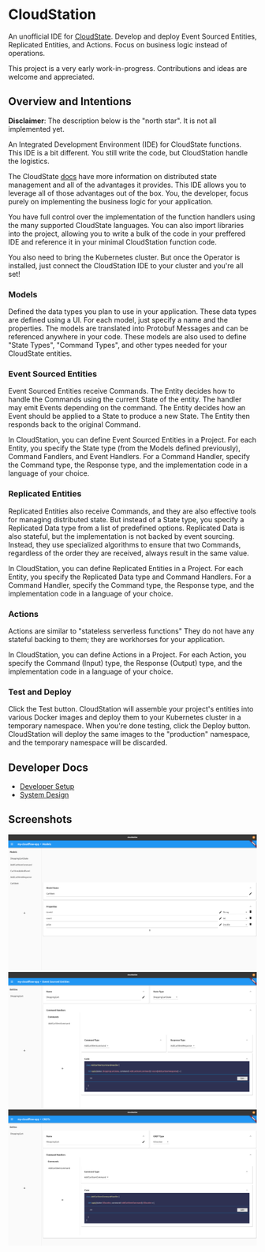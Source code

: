 # CloudStation
An unofficial IDE for [CloudState](https://cloudstate.io/).  Develop and deploy Event Sourced Entities, Replicated Entities, and Actions.  Focus on business logic instead of operations.

This project is a very early work-in-progress.  Contributions and ideas are welcome and appreciated.

## Overview and Intentions
**Disclaimer**: The description below is the "north star".  It is not all implemented yet.

An Integrated Development Environment (IDE) for CloudState functions.  This IDE is a bit different.  You still write the code, but CloudStation handle the logistics.

The CloudState [docs](https://cloudstate.io/#why) have more information on distributed state management and all of the advantages it provides.  This IDE allows you to leverage all of those advantages out of the box.  You, the developer, focus purely on implementing the business logic for your application.

You have full control over the implementation of the function handlers using the many supported CloudState languages.  You can also import libraries into the project, allowing you to write a bulk of the code in your preffered IDE and reference it in your minimal CloudStation function code.

You also need to bring the Kubernetes cluster.  But once the Operator is installed, just connect the CloudStation IDE to your cluster and you're all set!

### Models
Defined the data types you plan to use in your application.  These data types are defined using a UI.  For each model, just specify a name and the properties.  The models are translated into Protobuf Messages and can be referenced anywhere in your code.  These models are also used to define "State Types", "Command Types", and other types needed for your CloudState entities.

### Event Sourced Entities
Event Sourced Entities receive Commands.  The Entity decides how to handle the Commands using the current State of the entity.  The handler may emit Events depending on the command.  The Entity decides how an Event should be applied to a State to produce a new State.  The Entity then responds back to the original Command.

In CloudStation, you can define Event Sourced Entities in a Project.  For each Entity, you specify the State type (from the Models defined previously), Command Fandlers, and Event Handlers.  For a Command Handler, specify the Command type, the Response type, and the implementation code in a language of your choice.

### Replicated Entities
Replicated Entities also receive Commands, and they are also effective tools for managing distributed state.  But instead of a State type, you specify a Replicated Data type from a list of predefined options.  Replicated Data is also stateful, but the implementation is not backed by event sourcing.  Instead, they use specialized algorithms to ensure that two Commands, regardless of the order they are received, always result in the same value.

In CloudStation, you can define Replicated Entities in a Project.  For each Entity, you specify the Replicated Data type and Command Handlers.  For a Command Handler, specify the Command type, the Response type, and the implementation code in a language of your choice.

### Actions
Actions are similar to "stateless serverless functions"  They do not have any stateful backing to them; they are workhorses for your application.

In CloudStation, you can define Actions in a Project.  For each Action, you specify the Command (Input) type, the Response (Output) type, and the implementation code in a language of your choice.

### Test and Deploy
Click the Test button.  CloudStation will assemble your project's entities into various Docker images and deploy them to your Kubernetes cluster in a temporary namespace.  When you're done testing, click the Deploy button. CloudStation will deploy the same images to the "production" namespace, and the temporary namespace will be discarded.

## Developer Docs
- [Developer Setup](./docs/setup.md)
- [System Design](./docs/design.md)

## Screenshots
![Model Editor](./docs/images/model_editor_screenshot.png)
![Event Sourced Entity Editor](./docs/images/event_sourced_entity_editor_screenshot.png)
![Replicated Entity Editor](./docs/images/replicated_entity_editor_screenshot.png)
